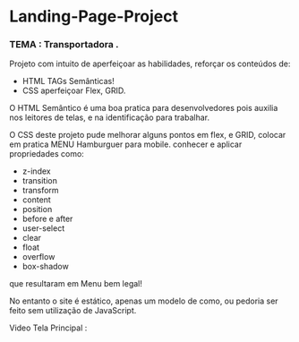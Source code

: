 # Landing-Page-Project
### TEMA : Transportadora .


Projeto com intuito de aperfeiçoar as habilidades, reforçar os conteúdos de:
 - HTML TAGs Semânticas!
 - CSS  aperfeiçoar Flex, GRID.

 O HTML Semântico  é uma boa pratica para desenvolvedores pois auxilia nos leitores de telas, e na identificação para trabalhar.

O CSS deste projeto pude melhorar alguns pontos em flex, e GRID, colocar em pratica MENU Hamburguer para mobile. conhecer e aplicar propriedades como: 
- z-index
- transition
- transform
- content
- position
- before e after
- user-select
- clear
- float
- overflow
- box-shadow
 
 que resultaram em Menu bem legal!

No entanto o site é estático, apenas um modelo de como, ou pedoria ser feito sem utilização de JavaScript.

Video Tela Principal : 
 
